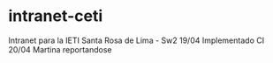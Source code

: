 intranet-ceti
=============

Intranet para la IETI Santa Rosa de Lima - Sw2 
19/04 Implementado CI
20/04 Martina reportandose